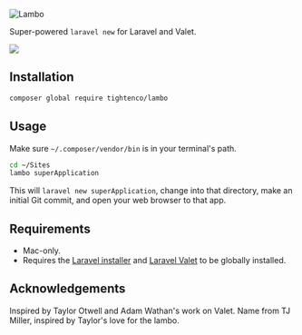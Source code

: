 ![Lambo](https://raw.githubusercontent.com/tightenco/lambo/master/lambo.jpg)

Super-powered `laravel new` for Laravel and Valet.

![](https://raw.githubusercontent.com/tightenco/lambo/master/lambo.gif)

## Installation

```bash
composer global require tightenco/lambo
```

## Usage

Make sure `~/.composer/vendor/bin` is in your terminal's path.

```bash
cd ~/Sites
lambo superApplication
```

This will `laravel new superApplication`, change into that directory, make an initial Git commit, and open your web browser to that app.

## Requirements

- Mac-only.
- Requires the [Laravel installer](https://laravel.com/docs/installation#installing-laravel) and [Laravel Valet](https://laravel.com/docs/valet) to be globally installed.

## Acknowledgements

Inspired by Taylor Otwell and Adam Wathan's work on Valet.
Name from TJ Miller, inspired by Taylor's love for the lambo.
